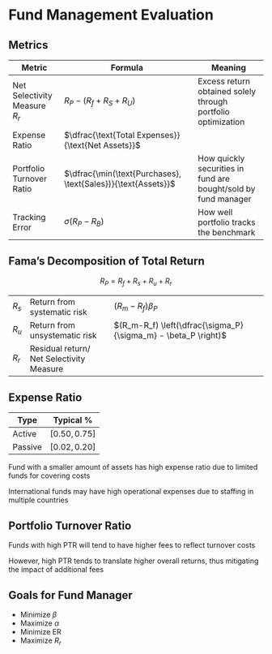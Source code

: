 # Fund Management Evaluation

## Metrics

| Metric                             | Formula                                                      | Meaning                                                      |
| ---------------------------------- | ------------------------------------------------------------ | ------------------------------------------------------------ |
| Net Selectivity Measure<br />$R_r$ | $R_P - (R_f+R_S+R_U)$                                        | Excess return obtained solely through portfolio optimization |
| Expense Ratio                      | $\dfrac{\text{Total Expenses}}{\text{Net Assets}}$           |                                                              |
| Portfolio Turnover Ratio           | $\dfrac{\min(\text{Purchases}, \text{Sales})}{\text{Assets}}$ | How quickly securities in fund are bought/sold by fund manager |
| Tracking Error                     | $\sigma(R_P-R_B)$                                            | How well portfolio tracks the benchmark                      |

## Fama’s Decomposition of Total Return

$$
R_P = R_f + R_s + R_u + R_r
$$

|       |                                               |                                                              |
| ----- | --------------------------------------------- | ------------------------------------------------------------ |
| $R_s$ | Return from systematic risk                   | $(R_m-R_f) \beta_P$                                          |
| $R_u$ | Return from unsystematic risk                 | $(R_m-R_f)  \left(\dfrac{\sigma_P}{\sigma_m} - \beta_P \right)$ |
| $R_r$ | Residual return/<br />Net Selectivity Measure |                                                              |

## Expense Ratio

| Type    | Typical $\%$   |
| ------- | -------------- |
| Active  | $[0.50, 0.75]$ |
| Passive | $[0.02, 0.20]$ |

Fund with a smaller amount of assets has high expense ratio due to limited funds for covering costs

International funds may have high operational expenses due to staffing in multiple countries

## Portfolio Turnover Ratio

Funds with high PTR will tend to have higher fees to reflect turnover costs

However, high PTR tends to translate higher overall returns, thus mitigating the impact of additional fees

## Goals for Fund Manager

- Minimize $\beta$
- Maximize $\alpha$
- Minimize $\text{ER}$
- Maximize $R_r$